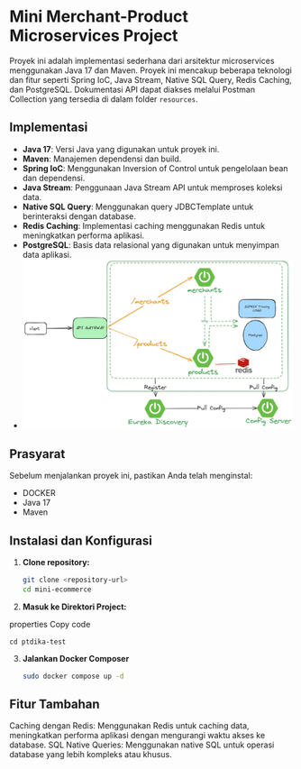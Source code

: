 # Mini Merchant-Product Microservices Project

Proyek ini adalah implementasi sederhana dari arsitektur microservices menggunakan Java 17 dan Maven. Proyek ini mencakup beberapa teknologi dan fitur seperti Spring IoC, Java Stream, Native SQL Query, Redis Caching, dan PostgreSQL. Dokumentasi API dapat diakses melalui Postman Collection yang tersedia di dalam folder `resources`.

## Implementasi

- **Java 17**: Versi Java yang digunakan untuk proyek ini.
- **Maven**: Manajemen dependensi dan build.
- **Spring IoC**: Menggunakan Inversion of Control untuk pengelolaan bean dan dependensi.
- **Java Stream**: Penggunaan Java Stream API untuk memproses koleksi data.
- **Native SQL Query**: Menggunakan query JDBCTemplate untuk berinteraksi dengan database.
- **Redis Caching**: Implementasi caching menggunakan Redis untuk meningkatkan performa aplikasi.
- **PostgreSQL**: Basis data relasional yang digunakan untuk menyimpan data aplikasi.
- ![ER Diagram.png](DesignDiagram.jpeg)
## Prasyarat

Sebelum menjalankan proyek ini, pastikan Anda telah menginstal:

- DOCKER
- Java 17
- Maven

## Instalasi dan Konfigurasi
1. **Clone repository:**
   ```bash
   git clone <repository-url>
   cd mini-ecommerce
    ```
2. **Masuk ke Direktori Project:**

properties
Copy code
```
cd ptdika-test
```
3. **Jalankan Docker Composer**
    ```bash
   sudo docker compose up -d
    ```

## Fitur Tambahan
Caching dengan Redis: Menggunakan Redis untuk caching data, meningkatkan performa aplikasi dengan mengurangi waktu akses ke database.
SQL Native Queries: Menggunakan native SQL untuk operasi database yang lebih kompleks atau khusus.
